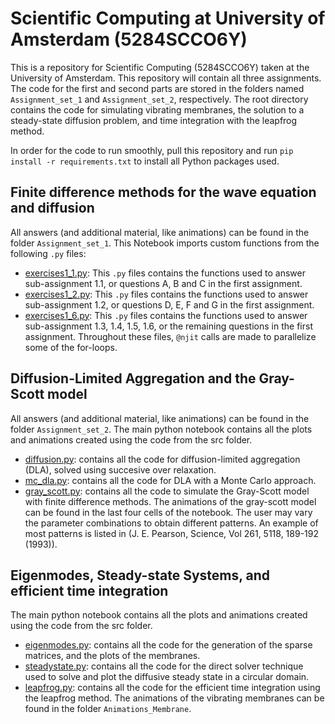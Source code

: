 # Scientific Computing at University of Amsterdam (5284SCCO6Y)
This is a repository for Scientific Computing (5284SCCO6Y) taken at the University of Amsterdam. This repository will contain all three assignments. 
The code for the first and second parts are stored in the folders named `Assignment_set_1` and `Assignment_set_2`, respectively. The root directory contains the code for simulating vibrating membranes, the solution to a steady-state diffusion problem, and time integration with the leapfrog method.

In order for the code to run smoothly, pull this repository and run `pip install -r requirements.txt` to install all Python packages used.

## Finite difference methods for the wave equation and diffusion
All answers (and additional material, like animations) can be found in the folder `Assignment_set_1`.
This Notebook imports custom functions from the following `.py` files:
*  [exercises1_1.py](src/exercise1_1.py): This `.py` files contains the functions used to answer sub-assignment 1.1, or questions A, B and C in the first assignment.
*  [exercises1_2.py](src/exercise1_2.py): This `.py` files contains the functions used to answer sub-assignment 1.2, or questions D, E, F and G in the first assignment.
*  [exercises1_6.py](src/exercise1_6.py): This `.py` files contains the functions used to answer sub-assignment 1.3, 1.4, 1.5, 1.6, or the remaining questions in the first assignment.
Throughout these files, `@njit` calls are made to parallelize some of the for-loops.

## Diffusion-Limited Aggregation and the Gray-Scott model
All answers (and additional material, like animations) can be found in the folder `Assignment_set_2`.
The main python notebook contains all the plots and animations created using the code from the src folder.
*  [diffusion.py](src/diffusion.py): contains all the code for diffusion-limited aggregation (DLA), solved using succesive over relaxation.
*  [mc_dla.py](src/mc_dla.py): contains all the code for DLA with a Monte Carlo approach.
*  [gray_scott.py](src/gray_scott.py): contains all the code to simulate the Gray-Scott model with finite difference methods.
The animations of the gray-scott model can be found in the last four cells of the notebook. The user may vary the parameter combinations to obtain different patterns. An example of most patterns is listed in (J. E. Pearson, Science, Vol 261, 5118, 189-192 (1993)). 

## Eigenmodes, Steady-state Systems, and efficient time integration
The main python notebook contains all the plots and animations created using the code from the src folder.
*  [eigenmodes.py](src/eigenmodes.py): contains all the code for the generation of the sparse matrices, and the plots of the membranes.
*  [steadystate.py](src/steadystate.py): contains all the code for the direct solver technique used to solve and plot the diffusive steady state in a circular domain.
*  [leapfrog.py](src/leapfrog.py): contains all the code for the efficient time integration using the leapfrog method.
The animations of the vibrating membranes can be found in the folder `Animations_Membrane`.
